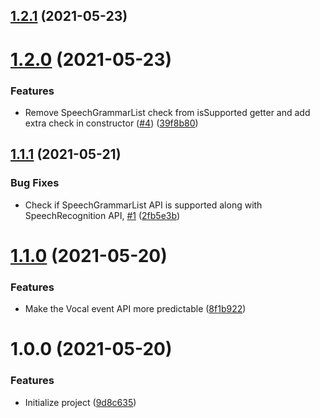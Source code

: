 ## [1.2.1](https://github.com/untemps/vocal/compare/v1.2.0...v1.2.1) (2021-05-23)

# [1.2.0](https://github.com/untemps/vocal/compare/v1.1.1...v1.2.0) (2021-05-23)


### Features

* Remove SpeechGrammarList check from isSupported getter and add extra check in constructor ([#4](https://github.com/untemps/vocal/issues/4)) ([39f8b80](https://github.com/untemps/vocal/commit/39f8b80a018b0eeaef9b027e0dd763df5166b425))

## [1.1.1](https://github.com/untemps/vocal/compare/v1.1.0...v1.1.1) (2021-05-21)


### Bug Fixes

* Check if SpeechGrammarList API is supported along with SpeechRecognition API, [#1](https://github.com/untemps/vocal/issues/1) ([2fb5e3b](https://github.com/untemps/vocal/commit/2fb5e3b353d3b37b166d694a97538297251c419e))

# [1.1.0](https://github.com/untemps/vocal/compare/v1.0.0...v1.1.0) (2021-05-20)


### Features

* Make the Vocal event API more predictable ([8f1b922](https://github.com/untemps/vocal/commit/8f1b922b1d42c8ccfe3e4e4e5f37e5d8612e285d))

# 1.0.0 (2021-05-20)


### Features

* Initialize project ([9d8c635](https://github.com/untemps/vocal/commit/9d8c635333c8f214633d78dba5ec80cdf199bf09))
